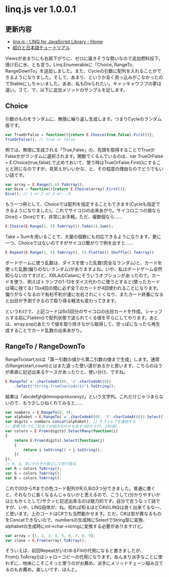 # linq.js ver 1.0.0.1

更新内容
---

* [linq.js - LINQ for JavaScript Library - Home](http://linqjs.codeplex.com/)
* [紹介と日本語チュートリアル](http://neue.cc/2009/04/04_145.html "neue cc - linq.js - JavaScript用LINQライブラリ")

Viewsがあまりにも右肩下がりに、ゼロに届きそうな勢いなので追加燃料投下。焼け石に水、とも言う。Linq.Enumerableに「Choice, RangeTo, RangeDownTo」を追加しました。また、Cycleの引数に配列を入れることができるようになりました。そして、あまり、というか全く突っ込みがこなかったのでStableにしちゃいました。ああ、私もDisられたい。キャッキャウフフの夢は遠い。さて、で、以下に追加メソッドのサンプルを記します。

Choice
---
引数のものをランダムに、無限に繰り返し生成します。つまりCycleのランダム版です。

```javascript
var TrueOrFalse = function(){return E.Choice(true,false).First()};
TrueOrFalse(); // true or false
```

例では、無限に生成される「True,False」の、先頭を取得することでTrueかFalseかがランダムに選択されます。関数でくるんでいるのは、var TrueOrFalse = E.Choice(true,false);で止めておいて、使う時はTrueOrFalse.First()にすることと同じなのですが、見栄えがいいかな、と、その程度の理由なのでどうでもいい話です。

```javascript
var array = E.Range(1,6).ToArray();
var Dice = function(){return E.Choice(array).First()};
Dice(); // 1 or 2 or 3 or...6
```

もう一つ例として、Choiceでは配列を指定することもできます(Cycleも指定できるようになりました)。これでサイコロの出来あがり。サイコロ二つの値ならDice() + Dice()です。非常にお手軽。ただ、複数個なら……

```javascript
E.Choice(E.Range(1, 6).ToArray()).Take(2).Sum();
```

Take + Sumを用いることで、大量の個数にも対応できるようになります。更に一つ、Choiceではないのですがサイコロ繋がりで例を出すと……

```javascript
E.Repeat(E.Range(1, 6).ToArray(), 5).Flatten().Shuffle().ToArray()
```

ボードゲームに使う乱数は、ダイスを使った乱数(完全なランダム)と、カードを使った乱数(偏りのないランダム)がありますよね。いや、私はボードゲーム全然知らないのですけど、XBLAのCatanにそういうオプションがあったので。カードを使う、例えばトランプの1-13をダイス代わりに使うとすると(使ったカードは場に捨てる) 13x4回の間に必ず全てのカードが4回使われることになります。偏りがなくなるので有利不利が運に左右されにくくなり、またカード終番になると出目が予測できるので取り得る戦法も変わってきます。

というわけで、上記コードは6x5回分のサイコロの出目カードを作成。シャッフルする前にFlatten()で配列状態で送られてくる値を平らにしてやります。あとは、array.pop()あたりで値を取り除きながら取得して、空っぽになったら再生成することでカード乱数の出来あがり。

RangeTo / RangeDownTo
---
RangeTo(start,to)は「第一引数の値から第二引数の値まで生成」します。通常のRange(start,count)とはまた違った使い道があるかと思います。こちらのほうが素直に記述出来るケースがあったりと、使い分け、ですね。

```javascript
E.RangeTo('a'.charCodeAt(0), 'z'.charCodeAt(0))
    .Select("String.fromCharCode($)").ToString();
```

結果は「abcdefghijklmnopqrstuvwxyz」という文字列。これだけじゃつまらないので、もう少しひねくれてみると……

```javascript
var numbers = E.RangeTo(0, 9);
var alphabet = E.RangeTo('a'.charCodeAt(0), 'f'.charCodeAt(0)).Select("String.fromCharCode($)");
var digits = numbers.Concat(alphabet); // 0-9とa-fを連結する
// 直積で0-fの二桁全ての組み合わせを出す(00からff、256個)
var colors = E.From(digits).SelectMany(function(i)
{
    return E.From(digits).Select(function(j)
    {
        return i.toString() + j.toString();
    })
});
// R, G, Bにそれぞれ独立して割り振る
var R = colors.ToArray();
var G = colors.ToArray();
var B = colors.ToArray();
```

これで00からffまでの色コード配列がR,G,Bの3つ分できました。普通に書くと、それなりに長くなるんじゃないかと思えるので、こうして(分かりやすいかはともかくとして)サクッと記述出来るのは魅力的です。自分で言うなって話ですが、いや、LINQ自体が、ね。知れば知るほどC#のLINQは良く出来てるな―、と思います。上のコードはC#でも当然動かせます。ただ、C#は型が異なるものをConcatできないので、numbersの生成時にSelectでString型に変換、alphabetの生成時にint->char->stringに変換する必要がありますけど。

```javascript
var array = [1, 2, 3, 4, 5, 6, 7, 8, 9];
var clone = E.From(array).ToArray();
```

そういえば、前回RepeatがいわゆるFillの代用になると書きましたが、From().ToArray()はシャローコピーの代用になります。あんまり派手なことに使わずに、地味にこそこそっと使うのがお薦め。派手にメソッドチェーン組み立てるのもお薦め。楽しいです、ほんと。